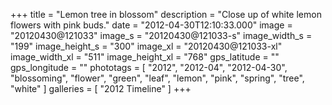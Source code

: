 +++
title = "Lemon tree in blossom"
description = "Close up of white lemon flowers with pink buds."
date = "2012-04-30T12:10:33.000"
image = "20120430@121033"
image_s = "20120430@121033-s"
image_width_s = "199"
image_height_s = "300"
image_xl = "20120430@121033-xl"
image_width_xl = "511"
image_height_xl = "768"
gps_latitude = ""
gps_longitude = ""
phototags = [ "2012", "2012-04", "2012-04-30", "blossoming", "flower", "green", "leaf", "lemon", "pink", "spring", "tree", "white" ]
galleries = [ "2012 Timeline" ]
+++
